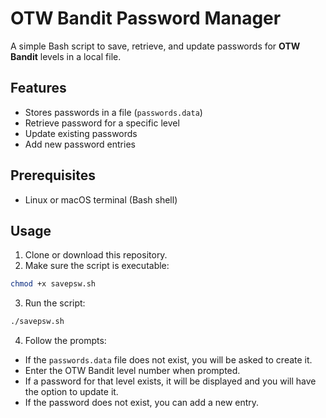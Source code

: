 # OTW Bandit Password Manager
A simple Bash script to save, retrieve, and update passwords for **OTW Bandit** levels in a local file.

## Features
- Stores passwords in a file (`passwords.data`)
- Retrieve password for a specific level
- Update existing passwords
- Add new password entries

## Prerequisites
- Linux or macOS terminal (Bash shell)

## Usage
1. Clone or download this repository.
2. Make sure the script is executable:
```bash
chmod +x savepsw.sh
```
3. Run the script:
```bash
./savepsw.sh
```
4. Follow the prompts:
  - If the `passwords.data` file does not exist, you will be asked to create it.
  - Enter the OTW Bandit level number when prompted.
  - If a password for that level exists, it will be displayed and you will have the option to update it.
  - If the password does not exist, you can add a new entry.
